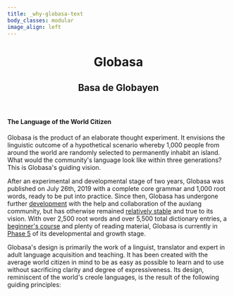 ```yaml
---
title: _why-globasa-text
body_classes: modular
image_align: left
---
```


<header>
    <h1>Globasa</h1>
    <h2>Basa de Globayen</h2>
</header>

#### The Language of the World Citizen

Globasa is the product of an elaborate thought experiment. It envisions the linguistic outcome of a hypothetical scenario whereby 1,000 people from around the world are randomly selected to permanently inhabit an island. What would the community's language look like within three generations? This is Globasa's guiding vision.

After an experimental and developmental stage of two years, Globasa was published on July 26th, 2019 with a complete core grammar and 1,000 root words, ready to be put into practice. Since then, Globasa has undergone further [development](https://www.globasa.net/eng/max/alogi-ji-lilalogi) with the help and collaboration of the auxlang community, but has otherwise remained [relatively stable](https://www.reddit.com/r/Globasa/comments/qskclh/globasas_stability_comparison_of_original_globasa/) and true to its vision. With over 2,500 root words and over 5,500 total dictionary entries, a [beginner's course](https://xwexi.globasa.net/eng/darsu) and plenty of reading material, Globasa is currently in [Phase 5](https://www.reddit.com/r/Globasa/comments/rt0tdl/fase_5/) of its developmental and growth stage.

Globasa's design is primarily the work of a linguist, translator and expert in adult language acquisition and teaching. It has been created with the average world citizen in mind to be as easy as possible to learn and to use without sacrificing clarity and degree of expressiveness. Its design, reminiscent of the world's creole languages, is the result of the following guiding principles:
